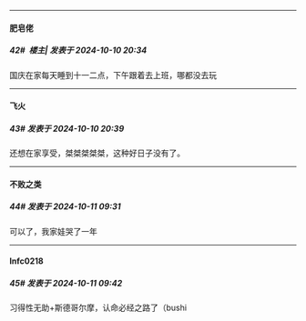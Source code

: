 ﻿
*****

####  肥皂佬  
##### 42#         楼主| 发表于 2024-10-10 20:34

国庆在家每天睡到十一二点，下午跟着去上班，哪都没去玩


*****

####  飞火  
##### 43#       发表于 2024-10-10 20:39

还想在家享受，桀桀桀桀桀，这种好日子没有了。


*****

####  不败之类  
##### 44#       发表于 2024-10-11 09:31

可以了，我家娃哭了一年


*****

####  lnfc0218  
##### 45#       发表于 2024-10-11 09:42

习得性无助+斯德哥尔摩，认命必经之路了（bushi

